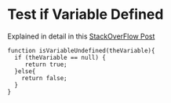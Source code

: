 # Test if Variable Defined

Explained in detail in this [StackOverFlow Post](https://stackoverflow.com/questions/2647867/how-can-i-determine-if-a-variable-is-undefined-or-null)

```
function isVariableUndefined(theVariable){
  if (theVariable == null) {
     return true;
  }else{
    return false;
  }
}
```
